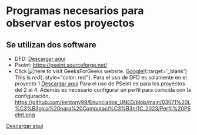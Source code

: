 # Programas necesarios para observar estos proyectos

## Se utilizan dos software

* DFD: <a href="https://dfd.softonic.com/" target="_blank">Descargar aquí</a>
* Pseint: https://pseint.sourceforge.net/
* Click ![here](https://www.geeksforgeeks.org/) 
to visit GeeksForGeeks website.
[Google!](http://google.com){:target='_blank'}
This is *red*{: style="color: red"}.
Para el uso de DFD es solamente en el proyecto 1
<a href="https://dfd.softonic.com/" target="_blank">Descargar aquí</a>
Para el uso de PSeint es para los proyectos del 2 al 4. Además es necesario configurar un perfil para coincida con la configuración. https://github.com/kentony99/Enunciados_UNED/blob/main/03071%20L%C3%B3gica%20para%20Computaci%C3%B3n/1C_2023/Perfil%20PSeInt.png

[dfd]: https://dfd.softonic.com/
<a href="https://dfd.softonic.com/" target="_blank">Descargar aquí</a>
